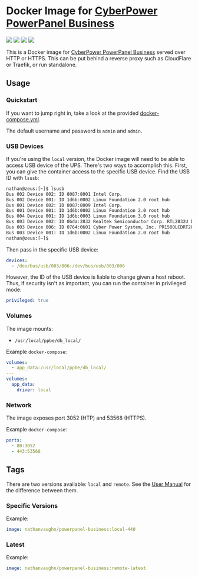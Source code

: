 # Docker Image for [CyberPower PowerPanel Business](https://www.cyberpowersystems.com/products/software/power-panel-business/)

[![](https://img.shields.io/docker/v/nathanvaughn/powerpanel-business)](https://hub.docker.com/r/nathanvaughn/powerpanel-business)
[![](https://img.shields.io/docker/image-size/nathanvaughn/powerpanel-business)](https://hub.docker.com/r/nathanvaughn/powerpanel-business)
[![](https://img.shields.io/docker/pulls/nathanvaughnpowerpanel-business)](https://hub.docker.com/r/nathanvaughn/powerpanel-business)
[![](https://img.shields.io/github/license/nathanvaughn/powerpanel-business-docker)](https://github.com/NathanVaughn/powerpanel-business-docker)

This is a Docker image for
[CyberPower PowerPanel Business](https://www.cyberpowersystems.com/products/software/power-panel-business/)
served over HTTP or HTTPS.
This can be put behind a reverse proxy such as CloudFlare or Traefik, or run standalone.

## Usage

### Quickstart

If you want to jump right in, take a look at the provided
[docker-compose.yml](https://github.com/NathanVaughn/powerpanel-business-docker/blob/master/docker-compose.yml).

The default username and password is `admin` and `admin`.

### USB Devices

If you're using the `local` version, the Docker image will need to be able
to access USB device of the UPS. There's two ways to accomplish this.
First, you can give the container access to the specific USB device.
Find the USB ID with `lsusb`:

```bash
nathan@zeus:[~]$ lsusb
Bus 002 Device 002: ID 8087:8001 Intel Corp.
Bus 002 Device 001: ID 1d6b:0002 Linux Foundation 2.0 root hub
Bus 001 Device 002: ID 8087:8009 Intel Corp.
Bus 001 Device 001: ID 1d6b:0002 Linux Foundation 2.0 root hub
Bus 004 Device 001: ID 1d6b:0003 Linux Foundation 3.0 root hub
Bus 003 Device 002: ID 0bda:2832 Realtek Semiconductor Corp. RTL2832U DVB-T
Bus 003 Device 006: ID 0764:0601 Cyber Power System, Inc. PR1500LCDRT2U UPS
Bus 003 Device 001: ID 1d6b:0002 Linux Foundation 2.0 root hub
nathan@zeus:[~]$
```

Then pass in the specific USB device:

```yml
devices:
  - /dev/bus/usb/003/006:/dev/bus/usb/003/006
```

However, the ID of the USB device is liable to change given a host reboot. Thus,
if security isn't as important, you can run the container in privileged mode:

```yml
privileged: true
```

### Volumes

The image mounts:

-   `/usr/local/ppbe/db_local/`

Example `docker-compose`:

```yml
volumes:
  - app_data:/usr/local/ppbe/db_local/
---
volumes:
  app_data:
    driver: local
```

### Network

The image exposes port 3052 (HTP) and 53568 (HTTPS).

Example `docker-compose`:

```yml
ports:
  - 80:3052
  - 443:53568
```

## Tags

There are two versions available: `local` and `remote`.
See the [User Manual](https://dl4jz3rbrsfum.cloudfront.net/documents/CyberPower-UM-PPB-440.pdf)
for the difference between them.

### Specific Versions

Example:

```yml
image: nathanvaughn/powerpanel-business:local-440
```

### Latest

Example:

```yml
image: nathanvaughn/powerpanel-business:remote-latest
```